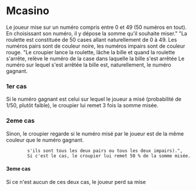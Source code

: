 # Mcasino

Le joueur mise sur un numéro compris entre 0 et 49 (50 numéros en tout). En choisissant son numéro, il y dépose la somme qu'il souhaite miser."
            "La roulette est constituée de 50 cases allant naturellement de 0 à 49. Les numéros pairs sont de couleur noire, les numéros impairs sont de couleur rouge.
            "Le croupier lance la roulette, lâche la bille et quand la roulette s'arrête, relève le numéro de la case dans laquelle la bille s'est arrêtée
Le numéro sur lequel s'est arrêtée la bille est, naturellement, le numéro gagnant.
   ### 1er cas
Si le numéro gagnant est celui sur lequel le joueur a misé (probabilité de 1/50, plutôt faible), le croupier lui remet 3 fois la somme misée.
   ### 2eme cas
Sinon, le croupier regarde si le numéro misé par le joueur est de la même couleur que le numéro gagnant.

            s'ils sont tous les deux pairs ou tous les deux impairs).",
            Si c'est le cas, le croupier lui remet 50 % de la somme misée. 
   #### 3eme cas
Si ce n'est aucun de ces deux cas, le joueur perd sa mise
